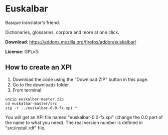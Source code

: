 # Euskalbar

Basque translator's friend.

Dictionaries, glossaries, corpora and more at one click.

**Download**: https://addons.mozilla.org/firefox/addon/euskalbar/

**License**: GPLv3.

## How to create an XPI

1. Download the code using the "Download ZIP" button in this page.
2. Go to the downloads folder.
3. From terminal:
```
unzip euskalbar-master.zip
cd euskalbar-master/src
zip -r ../euskalbar-0.0-fx.xpi *
```
You will get an XPI file named "euskalbar-0.0-fx.xpi" (change the 0.0 part of the name to what you need). The real version number is defined in "src/install.rdf" file.
